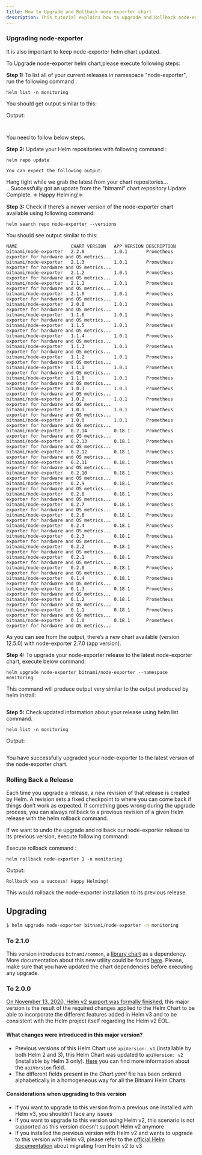 ```yaml
---
title: How to Upgrade and Rollback node-exporter chart 
description: This tutorial explains how to Upgrade and Rollback node-exporter helm chart
---
```



### Upgrading node-exporter

It is also important to keep node-exporter helm chart updated. 

To Upgrade node-exporter helm chart,please execute following steps:

**Step 1:** To list all of your current releases in namespace "node-exporter", run the following command :

```execute
helm list -n monitoring
```
You should get output similar to this:

Output:
```
  
```


You need to follow below steps.

**Step 2:** Update your Helm repositories with following command :

```execute
helm repo update 

You can expect the following output:
```
Hang tight while we grab the latest from your chart repositories...
...Successfully got an update from the "bitnami" chart repository
Update Complete. ⎈ Happy Helming!⎈ 


**Step 3:** Check if there’s a newer version of the node-exporter chart available using following command:

```execute
helm search repo node-exporter --versions
```

You should see output similar to this:

```
NAME                 	CHART VERSION	APP VERSION	DESCRIPTION                                       
bitnami/node-exporter	2.2.0        	1.0.1      	Prometheus exporter for hardware and OS metrics...
bitnami/node-exporter	2.1.3        	1.0.1      	Prometheus exporter for hardware and OS metrics...
bitnami/node-exporter	2.1.2        	1.0.1      	Prometheus exporter for hardware and OS metrics...
bitnami/node-exporter	2.1.1        	1.0.1      	Prometheus exporter for hardware and OS metrics...
bitnami/node-exporter	2.1.0        	1.0.1      	Prometheus exporter for hardware and OS metrics...
bitnami/node-exporter	2.0.0        	1.0.1      	Prometheus exporter for hardware and OS metrics...
bitnami/node-exporter	1.1.6        	1.0.1      	Prometheus exporter for hardware and OS metrics...
bitnami/node-exporter	1.1.5        	1.0.1      	Prometheus exporter for hardware and OS metrics...
bitnami/node-exporter	1.1.4        	1.0.1      	Prometheus exporter for hardware and OS metrics...
bitnami/node-exporter	1.1.3        	1.0.1      	Prometheus exporter for hardware and OS metrics...
bitnami/node-exporter	1.1.2        	1.0.1      	Prometheus exporter for hardware and OS metrics...
bitnami/node-exporter	1.1.1        	1.0.1      	Prometheus exporter for hardware and OS metrics...
bitnami/node-exporter	1.1.0        	1.0.1      	Prometheus exporter for hardware and OS metrics...
bitnami/node-exporter	1.0.3        	1.0.1      	Prometheus exporter for hardware and OS metrics...
bitnami/node-exporter	1.0.2        	1.0.1      	Prometheus exporter for hardware and OS metrics...
bitnami/node-exporter	1.0.1        	1.0.1      	Prometheus exporter for hardware and OS metrics...
bitnami/node-exporter	1.0.0        	1.0.1      	Prometheus exporter for hardware and OS metrics...
bitnami/node-exporter	0.2.14       	0.18.1     	Prometheus exporter for hardware and OS metrics...
bitnami/node-exporter	0.2.13       	0.18.1     	Prometheus exporter for hardware and OS metrics...
bitnami/node-exporter	0.2.12       	0.18.1     	Prometheus exporter for hardware and OS metrics...
bitnami/node-exporter	0.2.11       	0.18.1     	Prometheus exporter for hardware and OS metrics...
bitnami/node-exporter	0.2.10       	0.18.1     	Prometheus exporter for hardware and OS metrics...
bitnami/node-exporter	0.2.9        	0.18.1     	Prometheus exporter for hardware and OS metrics...
bitnami/node-exporter	0.2.8        	0.18.1     	Prometheus exporter for hardware and OS metrics...
bitnami/node-exporter	0.2.7        	0.18.1     	Prometheus exporter for hardware and OS metrics...
bitnami/node-exporter	0.2.6        	0.18.1     	Prometheus exporter for hardware and OS metrics...
bitnami/node-exporter	0.2.4        	0.18.1     	Prometheus exporter for hardware and OS metrics...
bitnami/node-exporter	0.2.3        	0.18.1     	Prometheus exporter for hardware and OS metrics...
bitnami/node-exporter	0.2.2        	0.18.1     	Prometheus exporter for hardware and OS metrics...
bitnami/node-exporter	0.2.1        	0.18.1     	Prometheus exporter for hardware and OS metrics...
bitnami/node-exporter	0.2.0        	0.18.1     	Prometheus exporter for hardware and OS metrics...
bitnami/node-exporter	0.1.4        	0.18.1     	Prometheus exporter for hardware and OS metrics...
bitnami/node-exporter	0.1.3        	0.18.1     	Prometheus exporter for hardware and OS metrics...
bitnami/node-exporter	0.1.2        	0.18.1     	Prometheus exporter for hardware and OS metrics...
bitnami/node-exporter	0.1.1        	0.18.1     	Prometheus exporter for hardware and OS metrics...
bitnami/node-exporter	0.1.0        	0.18.1     	Prometheus exporter for hardware and OS metrics...

```

As you can see from the output, there’s a new chart available (version 12.5.0) with node-exporter 2.7.0 (app version). 

**Step 4:** To upgrade your node-exporter release to the latest node-exporter chart, execute below command:

```execute
helm upgrade node-exporter bitnami/node-exporter --namespace  monitoring
```

This command will produce output very similar to the output produced by helm install:

```output

```

**Step 5:** Check updated information about your release using helm list command.

```execute
helm list -n monitoring
```

Output:
```

```

You have successfully upgraded your node-exporter to the latest version of the node-exporter chart.


### Rolling Back a Release

Each time you upgrade a release, a new revision of that release is created by Helm. A revision sets a fixed checkpoint to where you can come back if things don’t work as expected. 
If something goes wrong during the upgrade process, you can always rollback to a previous revision of a given Helm release with the helm rollback command.


If we want to undo the upgrade and rollback our node-exporter release to its previous version, execute following command:

Execute rollback command :

```execute
helm rollback node-exporter 1 -n monitoring
```

Output:

```output
Rollback was a success! Happy Helming!
```

This would rollback the node-exporter installation to its previous release. 



## Upgrading

```bash
$ helm upgrade node-exporter bitnami/node-exporter -n monitoring
```

### To 2.1.0

This version introduces `bitnami/common`, a [library chart](https://helm.sh/docs/topics/library_charts/#helm) as a dependency. More documentation about this new utility could be found [here](https://github.com/bitnami/charts/tree/master/bitnami/common#bitnami-common-library-chart). Please, make sure that you have updated the chart dependencies before executing any upgrade.

### To 2.0.0

[On November 13, 2020, Helm v2 support was formally finished](https://github.com/helm/charts#status-of-the-project), this major version is the result of the required changes applied to the Helm Chart to be able to incorporate the different features added in Helm v3 and to be consistent with the Helm project itself regarding the Helm v2 EOL.

#### What changes were introduced in this major version?

- Previous versions of this Helm Chart use `apiVersion: v1` (installable by both Helm 2 and 3), this Helm Chart was updated to `apiVersion: v2` (installable by Helm 3 only). [Here](https://helm.sh/docs/topics/charts/#the-apiversion-field) you can find more information about the `apiVersion` field.
- The different fields present in the *Chart.yaml* file has been ordered alphabetically in a homogeneous way for all the Bitnami Helm Charts

#### Considerations when upgrading to this version

- If you want to upgrade to this version from a previous one installed with Helm v3, you shouldn't face any issues
- If you want to upgrade to this version using Helm v2, this scenario is not supported as this version doesn't support Helm v2 anymore
- If you installed the previous version with Helm v2 and wants to upgrade to this version with Helm v3, please refer to the [official Helm documentation](https://helm.sh/docs/topics/v2_v3_migration/#migration-use-cases) about migrating from Helm v2 to v3

